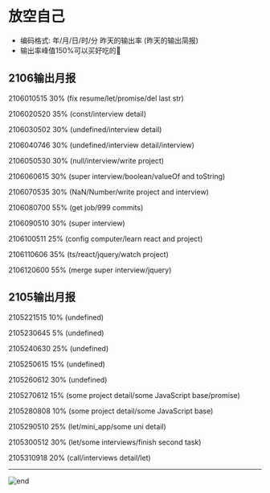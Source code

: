 
# 放空自己
- 编码格式: 年/月/日/时/分 昨天的输出率 (昨天的输出简报)
- 输出率峰值150%可以买好吃的🍖

## 2106输出月报

2106010515 30% (fix resume/let/promise/del last str)

2106020520 35% (const/interview detail)

2106030502 30% (undefined/interview detail)

2106040746 30% (undefined/interview detail/interview)

2106050530 30% (null/interview/write project)

2106060615 30% (super interview/boolean/valueOf and toString)

2106070535 30% (NaN/Number/write project and interview)

2106080700 55% (get job/999 commits)

2106090510 30% (super interview)

2106100511 25% (config computer/learn react and project)

2106110606 35% (ts/react/jquery/watch project)

2106120600 55% (merge super interview/jquery)
































## 2105输出月报

2105221515 10% (undefined)

2105230645 5% (undefined)

2105240630 25% (undefined)

2105250615 15% (undefined)

2105260612 30% (undefined)

2105270612 15% (some project detail/some JavaScript base/promise)

2105280808 10% (some project detail/some JavaScript base)

2105290510 25% (let/mini_app/some uni detail)

2105300512 30% (let/some interviews/finish second task)

2105310918 20% (call/interviews detail/let)

------
![end](https://gitee.com/techpang/img_emoji_libs/raw/master/img_bed/markdown_images/end.jpg '富婆加我吧不想努力了')
